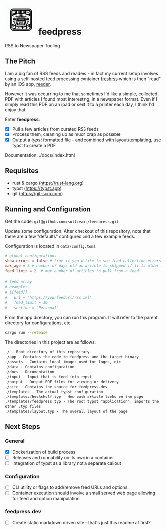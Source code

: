 # <img src="https://github.com/sullivant/feedpress/blob/main/assets/logo.jpg?raw=true" height=100 width=100> feedpress
RSS to Newspaper Tooling


## The Pitch
I am a big fan of RSS feeds and readers - in fact my current setup involves using a self-hosted feed processing container [freshrss](https://freshrss.org) which is then "read" by an iOS app, [reeder](https://reederapp.com/).

However it was occurring to me that sometimes I'd like a simple, collected, PDF with articles I found most interesting, in a newspaper format.  Even if I simply read this PDF on an ipad or sent it to a printer each day, I think I'd enjoy that.

Enter **feedpress**:

- [x] Pull a few articles from curated RSS feeds
- [x] Process them, cleaning up as much crap as possible
- [x] Output a *typst* formatted file - and combined with layout/templating, use typst to create a PDF

Documentation: ./docs/index.html

## Requisites
- rust & cargo (https://rust-lang.org)
- typst (https://typst.app)
- git (https://git-scm.com)

## Running and Configuration
Get the code: 
`git@github.com:sullivant/feedpress.git`

Update some configuration.  After checkout of this repository, note that there are a few "defaults" configured and a few example feeds.

Configuration is located in `data/config.toml`
```toml
# global configurations
show_errors = false # true if you'd like to see feed collection errors
max_age = 3 # number of days old an article is skipped if it is older than
feed_limit = 2  # max number of articles to pull from a feed

# feed array
# example:
# [[feed]]
#   url = "https://yourfeedurl/rss.xml"
#   feed_limit = 10
#   section = "Personal"

```

From the app directory, you can run this program.  It will refer to the parent directory for configurations, etc.

```bash
cargo run --release
```

The directories in this project are as follows:
```
./ - Root directory of this repository
./app - Contains the code to feedpress and the target binary
./assets - Contains local images used for logos, etc
./data - Contains configuration 
./docs - Documentation
./input - Input that is feed into typst
./output - Output PDF files for viewing or delivery
./site - Contains the source for feedpress.dev
./templates - The actual typst configuration
./templates/bookshelf.typ - How each article looks on the page
./templates/feedpress.typ - The root typst "application"; imports the other .typ files
./templates/layout.typ - The overall layout of the page
```

## Next Steps
### General
- [x] Dockerization of build process
- [ ] Releases and runnability on its own in a container
- [ ] Integration of typst as a library not a separate callout
### Configuration
- [ ] CLI utility or flags to add/remove feed URLs and options.
- [ ] Container execution should involve a small served web page allowing for feed and option manipulation
### feedpress.dev
- [ ] Create static markdown driven site - that's just this readme at first?